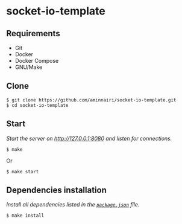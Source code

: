 # socket-io-template

## Requirements

- Git
- Docker
- Docker Compose
- GNU/Make

## Clone

```console
$ git clone https://github.com/aminnairi/socket-io-template.git
$ cd socket-io-template
```

## Start

*Start the server on http://127.0.0.1:8080 and listen for connections.*

```console
$ make
```

Or

```console
$ make start
```

## Dependencies installation

*Install all dependencies listed in the [`package.json`](./package.json) file.*

```console
$ make install
```
